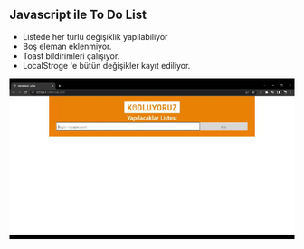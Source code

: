 ## **Javascript ile To Do List**
* Listede her türlü değişiklik yapılabiliyor
* Boş eleman eklenmiyor.
* Toast bildirimleri çalışıyor.
* LocalStroge 'e bütün değişikler kayıt ediliyor.


![](https://github.com/AygnAyx/ToDoList/blob/master/toDoList.gif)
